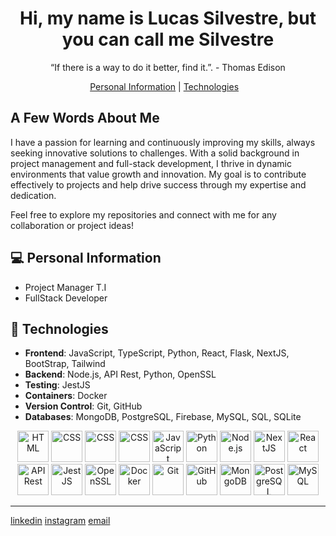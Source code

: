 <h1 align="center">Hi, my name is Lucas Silvestre, but you can call me Silvestre</h1>

<p align="center">
“If there is a way to do it better, find it.”. - Thomas Edison <br/>
</p>

<p align="center">
  <a href="#-personal-information">Personal Information</a>&nbsp;| 
  <a href="#-technologies">Technologies</a>&nbsp;&nbsp;&nbsp;
</p>


## A Few Words About Me
I have a passion for learning and continuously improving my skills, always seeking innovative solutions to challenges. With a solid background in project management and full-stack development, I thrive in dynamic environments that value growth and innovation. My goal is to contribute effectively to projects and help drive success through my expertise and dedication.

Feel free to explore my repositories and connect with me for any collaboration or project ideas!

## 💻 Personal Information
- Project Manager T.I
- FullStack Developer

## 🚀 Technologies
- **Frontend**: JavaScript, TypeScript, Python, React, Flask, NextJS, BootStrap, Tailwind
- **Backend**: Node.js, API Rest, Python, OpenSSL
- **Testing**: JestJS
- **Containers**: Docker
- **Version Control**: Git, GitHub
- **Databases**: MongoDB, PostgreSQL, Firebase, MySQL, SQL, SQLite

<p align="center">
  <img src="https://user-images.githubusercontent.com/25181517/117447155-6a868a00-af3d-11eb-9cfe-245df15c9f3f.png" alt="HTML" width="50" height="50"/>
  <img src="https://user-images.githubusercontent.com/25181517/183897015-94a058a6-b86e-4e42-a37f-bf92061753e5.png" alt="CSS" width="50" height="50"/>
    <img src="https://user-images.githubusercontent.com/25181517/183423507-c056a6f9-1ba8-4312-a350-19bcbc5a8697.png" alt="CSS" width="50" height="50"/>
    <img src="https://user-images.githubusercontent.com/25181517/183423775-2276e25d-d43d-4e58-890b-edbc88e915f7.png" alt="CSS" width="50" height="50"/>
  <img src="https://user-images.githubusercontent.com/25181517/183568594-85e280a7-0d7e-4d1a-9028-c8c2209e073c.png" alt="JavaScript" width="50" height="50"/>
  <img src="https://user-images.githubusercontent.com/25181517/183859966-a3462d8d-1bc7-4880-b353-e2cbed900ed6.png" alt="Python" width="50" height="50"/>
  <img src="https://github.com/marwin1991/profile-technology-icons/assets/136815194/519bfaf3-c242-431e-a269-876979f05574" alt="Node.js" width="50" height="50"/>
  <img src="https://user-images.githubusercontent.com/25181517/187955005-f4ca6f1a-e727-497b-b81b-93fb9726268e.png" alt="NextJS" width="50" height="50"/>
  <img src="https://github.com/marwin1991/profile-technology-icons/assets/136815194/5f8c622c-c217-4649-b0a9-7e0ee24bd704" alt="React" width="50" height="50"/>
  <img src="https://github-production-user-asset-6210df.s3.amazonaws.com/62091613/261395532-b40892ef-efb8-4b0e-a6b5-d1cfc2f3fc35.png" alt="API Rest" width="50" height="50"/>
  <img src="https://user-images.githubusercontent.com/25181517/192108372-f71d70ac-7ae6-4c0d-8395-51d8870c2ef0.png" alt="JestJS" width="50" height="50"/>
  <img src="https://user-images.githubusercontent.com/25181517/192107858-fe19f043-c502-4009-8c47-476fc89718ad.png" alt="OpenSSL" width="50" height="50"/>
  <img src="https://user-images.githubusercontent.com/25181517/192158954-f88b5814-d510-4564-b285-dff7d6400dad.png" alt="Docker" width="50" height="50"/>
  <img src="https://user-images.githubusercontent.com/25181517/183898674-75a4a1b1-f960-4ea9-abcb-637170a00a75.png" alt="Git" width="50" height="50"/>
  <img src="https://user-images.githubusercontent.com/25181517/183898054-b3d693d4-dafb-4808-a509-bab54cf5de34.png" alt="GitHub" width="50" height="50"/>
  <img src="https://github-production-user-asset-6210df.s3.amazonaws.com/54946572/281752331-0ed1571c-e3df-4f34-94df-102c0afbdb2b.png" alt="MongoDB" width="50" height="50"/>
  <img src="https://user-images.githubusercontent.com/25181517/117207330-263ba280-adf4-11eb-9b97-0ac5b40bc3be.png" alt="PostgreSQL" width="50" height="50"/>
  <img src="https://user-images.githubusercontent.com/25181517/192158606-7c2ef6bd-6e04-47cf-b5bc-da2797cb5bda.png" alt="MySQL" width="50" height="50"/>
</p>

---

[linkedin](https://linkedin.com/in/lucassilvestreee)
[instagram](https://instagram.com/lucassilvestrem)
[email](mailto:lucassilvestreadv@Gmail.com)
